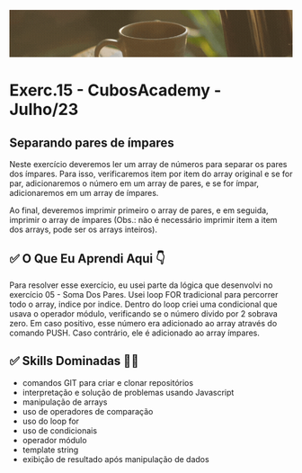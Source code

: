 ![](./../capa_readme_luelencavalheiro.gif)

# Exerc.15 - CubosAcademy - Julho/23

## Separando pares de ímpares

Neste exercício deveremos ler um array de números para separar os pares dos ímpares. Para isso, verificaremos item por item do array original e se for par, adicionaremos o número em um array de pares, e se for ímpar, adicionaremos em um array de ímpares.

Ao final, deveremos imprimir primeiro o array de pares, e em seguida, imprimir o array de ímpares (Obs.: não é necessário imprimir item a item dos arrays, pode ser os arrays inteiros).


## ✅ O Que Eu Aprendi Aqui 👇

Para resolver esse exercício, eu usei parte da lógica que desenvolvi no exercício 05 - Soma Dos Pares. Usei loop FOR tradicional para percorrer todo o array, indice por indice. Dentro do loop criei uma condicional que usava o operador módulo, verificando se o número divido por 2 sobrava zero. Em caso positivo, esse número era adicionado ao array através do comando PUSH. Caso contrário, ele é adicionado ao array ímpares.

## ✅ Skills Dominadas 👩‍💻

- comandos GIT para criar e clonar repositórios
- interpretação e solução de problemas usando Javascript
- manipulação de arrays
- uso de operadores de comparação
- uso do loop for
- uso de condicionais
- operador módulo
- template string
- exibição de resultado após manipulação de dados